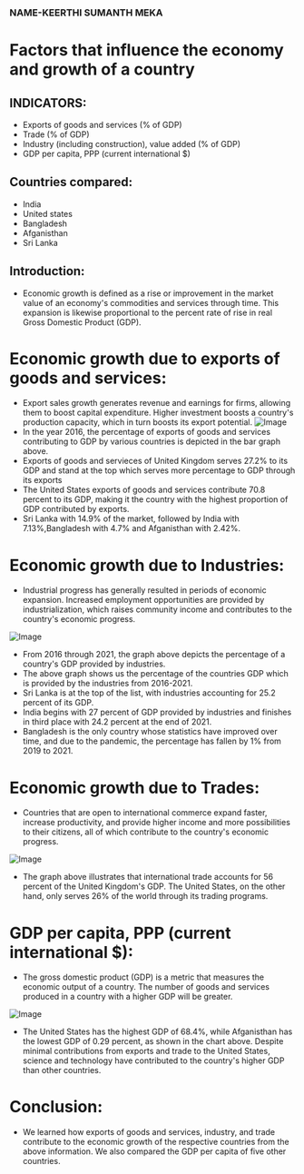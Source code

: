 ### NAME-KEERTHI SUMANTH MEKA
# Factors that influence the economy and growth of a country
## INDICATORS:
- Exports of goods and services (% of GDP)
- Trade (% of GDP)
- Industry (including construction), value added (% of GDP)
- GDP per capita, PPP (current international $)

## Countries compared:
- India
- United states
- Bangladesh
- Afganisthan
- Sri Lanka
## Introduction:
- Economic growth is defined as a rise or improvement in the market value of an economy's commodities and services through time. This expansion is likewise proportional to the percent rate of rise in real Gross Domestic Product (GDP).
# Economic growth due to exports of goods and services:
-  Export sales growth generates revenue and earnings for firms, allowing them to boost capital expenditure. Higher investment boosts a country's production capacity, which in turn boosts its export potential.
![Image](https://github.com/Sumanth1242/MKsumanth_data690/blob/main/world_development_explorer/plot_1.png)
- In the year 2016, the percentage of exports of goods and services contributing to GDP by various countries is depicted in the bar graph above.
- Exports of goods and servieces of United Kingdom serves 27.2% to its GDP and stand at the top which serves more percentage to GDP through its exports
- The United States exports of goods and services contribute 70.8 percent to its GDP, making it the country with the highest proportion of GDP contributed by exports.
- Sri Lanka with 14.9% of the market, followed by India with 7.13%,Bangladesh with 4.7% and Afganisthan with 2.42%.
# Economic growth due to Industries:
- Industrial progress has generally resulted in periods of economic expansion. Increased employment opportunities are provided by industrialization, which raises community income and contributes to the country's economic progress.

![Image](https://github.com/Sumanth1242/MKsumanth_data690/blob/main/world_development_explorer/Plot_2.png)
- From 2016 through 2021, the graph above depicts the percentage of a country's GDP provided by industries.
- The above graph shows us the percentage of the countries GDP which is provided by the industries from 2016-2021.
- Sri Lanka is at the top of the list, with industries accounting for 25.2 percent of its GDP. 
- India begins with 27 percent of GDP provided by industries and finishes in third place with 24.2 percent at the end of 2021.
- Bangladesh is the only country whose statistics have improved over time, and due to the pandemic, the percentage has fallen by 1% from 2019 to 2021.
# Economic growth due to Trades:
- Countries that are open to international commerce expand faster, increase productivity, and provide higher income and more possibilities to their citizens, all of which contribute to the country's economic progress.

![Image](https://github.com/Sumanth1242/MKsumanth_data690/blob/main/world_development_explorer/Plot_3.png)
- The graph above illustrates that international trade accounts for 56 percent of the United Kingdom's GDP. The United States, on the other hand, only serves 26% of the world through its trading programs.
# GDP per capita, PPP (current international $):
- The gross domestic product (GDP) is a metric that measures the economic output of a country. The number of goods and services produced in a country with a higher GDP will be greater.

![Image](https://github.com/Sumanth1242/MKsumanth_data690/blob/main/world_development_explorer/Plot_4.png)
- The United States has the highest GDP of 68.4%, while Afganisthan has the lowest GDP of 0.29 percent, as shown in the chart above. Despite minimal contributions from exports and trade to the United States, science and technology have contributed to the country's higher GDP than other countries.
# Conclusion:
- We learned how exports of goods and services, industry, and trade contribute to the economic growth of the respective countries from the above information. We also compared the GDP per capita of five other countries.
